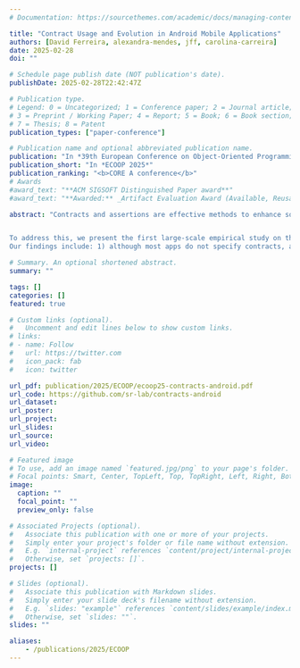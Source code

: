 ```yaml
---
# Documentation: https://sourcethemes.com/academic/docs/managing-content/

title: "Contract Usage and Evolution in Android Mobile Applications"
authors: [David Ferreira, alexandra-mendes, jff, carolina-carreira]
date: 2025-02-28
doi: ""

# Schedule page publish date (NOT publication's date).
publishDate: 2025-02-28T22:42:47Z

# Publication type.
# Legend: 0 = Uncategorized; 1 = Conference paper; 2 = Journal article;
# 3 = Preprint / Working Paper; 4 = Report; 5 = Book; 6 = Book section;
# 7 = Thesis; 8 = Patent
publication_types: ["paper-conference"]

# Publication name and optional abbreviated publication name.
publication: "In *39th European Conference on Object-Oriented Programming (ECOOP 2025), 2025*"
publication_short: "In *ECOOP 2025*"
publication_ranking: "<b>CORE A conference</b>"
# Awards
#award_text: "**ACM SIGSOFT Distinguished Paper award**"
#award_text: "**Awarded:** _Artifact Evaluation Award (Available, Reusable)_. **Most cited paper from ICSE 2020 ([Google Scholar Metrics](https://scholar.google.com/citations?hl=en&view_op=list_hcore&venue=vtDF2hFAQ-cJ.2023&vq=eng_softwaresystems))**"

abstract: "Contracts and assertions are effective methods to enhance software quality by enforcing preconditions, postconditions, and invariants. Previous research has demonstrated the value of contracts in traditional software development. However, the adoption and impact of contracts in the context of mobile app development, particularly of Android apps, remain unexplored.


To address this, we present the first large-scale empirical study on the use of contracts in Android apps, written in Java or Kotlin. We consider contract elements divided into five categories: conditional runtime exceptions, APIs, annotations, assertions, and other. We analyzed 2,390 Android apps from the F-Droid repository and processed more than 52,977 KLOC to determine 1) how and to what extent contracts are used, 2) which language features are used to denote contracts, 3) how contract usage evolves from the first to the last version, and 4) whether contracts are used safely in the context of program evolution and inheritance. 
Our findings include: 1) although most apps do not specify contracts, annotation-based approaches are the most popular; 2) apps that use contracts continue to use them in later versions, but the number of methods increases at a higher rate than the number of contracts; and 3) there are potentially unsafe specification changes when apps evolve and in subtyping relationships, which indicates a lack of specification stability. Finally, we present a qualitative study that gathers challenges faced by practitioners when using contracts and that validates our recommendations."

# Summary. An optional shortened abstract.
summary: ""

tags: []
categories: []
featured: true

# Custom links (optional).
#   Uncomment and edit lines below to show custom links.
# links:
# - name: Follow
#   url: https://twitter.com
#   icon_pack: fab
#   icon: twitter

url_pdf: publication/2025/ECOOP/ecoop25-contracts-android.pdf 
url_code: https://github.com/sr-lab/contracts-android
url_dataset: 
url_poster:
url_project:
url_slides:
url_source:
url_video:

# Featured image
# To use, add an image named `featured.jpg/png` to your page's folder. 
# Focal points: Smart, Center, TopLeft, Top, TopRight, Left, Right, BottomLeft, Bottom, BottomRight.
image:
  caption: ""
  focal_point: ""
  preview_only: false

# Associated Projects (optional).
#   Associate this publication with one or more of your projects.
#   Simply enter your project's folder or file name without extension.
#   E.g. `internal-project` references `content/project/internal-project/index.md`.
#   Otherwise, set `projects: []`.
projects: []

# Slides (optional).
#   Associate this publication with Markdown slides.
#   Simply enter your slide deck's filename without extension.
#   E.g. `slides: "example"` references `content/slides/example/index.md`.
#   Otherwise, set `slides: ""`.
slides: ""

aliases:
    - /publications/2025/ECOOP
---
```

